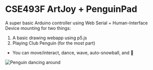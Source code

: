 # CSE493F ArtJoy + PenguinPad
A super basic Arduino controller using Web Serial + Human-Interface Device mounting for two things:
1. A basic drawing webapp using p5.js
2. Playing Club Penguin (for the most part)
  - You can move/interact, dance, wave, auto-snowball, and 🤢

![Penguin dancing around](https://media.tenor.com/wiMyvo8ZFN0AAAAj/pinguim-penguin.gif)
